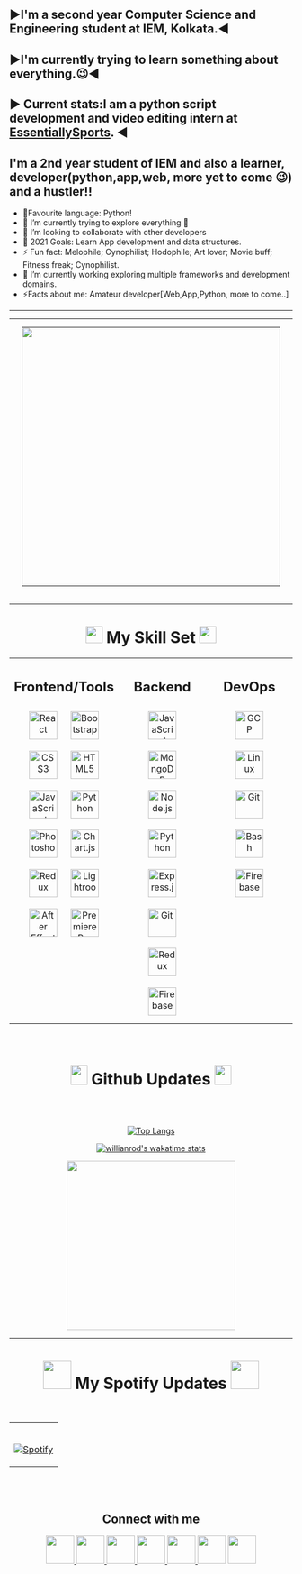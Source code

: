 ## ▶I'm a second year Computer Science and Engineering student at IEM, Kolkata.◀
## ▶I'm currently trying to learn something about everything.😉◀

## ▶ Current stats:I am a python script development and video editing intern at [EssentiallySports](https://essentiallysports.com/). ◀

## I'm a 2nd year student of IEM and also a learner, developer(python,app,web, more yet to come 😉) and a hustler!!

- 🔭Favourite language: Python!
- 🌱 I’m currently trying to explore everything 🤣
- 👯 I’m looking to collaborate with other developers
- 🥅 2021 Goals: Learn App development and data structures.
- ⚡ Fun fact: Melophile; Cynophilist; Hodophile; Art lover; Movie buff; Fitness freak; Cynophilist.
- 🔭 I’m currently working exploring multiple frameworks and development domains.
- ⚡Facts about me: Amateur developer[Web,App,Python, more to come..]

---

<hr>

<div align="center">
<a href=""> <img src="https://media.giphy.com/media/Sqlj82Xy4eZKSU9iVM/giphy.gif" width="460px" height="460px" target="_blank"></a>
</div>
<br />

---

 <div align="center">
 <h1> <b> <img src="https://media.giphy.com/media/2Ygy0khwewLgMSYM0t/giphy.gif" height="30px" width-"30px"> My Skill Set
 <img src="https://media.giphy.com/media/2Ygy0khwewLgMSYM0t/giphy.gif" height="30px" width-"30px"> </b> </h1>
  <div>
<table><tr>
 <td valign="top" width="33%">
 
<div align="center">
 <h2> <b> Frontend/Tools </b> </h2>
 </div>
<div align="center">  
<img style="margin: 10px" src="https://profilinator.rishav.dev/skills-assets/react-original-wordmark.svg" alt="React" height="50" />  
<img style="margin: 10px" src="https://profilinator.rishav.dev/skills-assets/bootstrap-plain.svg" alt="Bootstrap" height="50" />  
<img style="margin: 10px" src="https://profilinator.rishav.dev/skills-assets/css3-original-wordmark.svg" alt="CSS3" height="50" />  
<img style="margin: 10px" src="https://profilinator.rishav.dev/skills-assets/html5-original-wordmark.svg" alt="HTML5" height="50" />  
<img style="margin: 10px" src="https://profilinator.rishav.dev/skills-assets/javascript-original.svg" alt="JavaScript" height="50" />  
<img style="margin: 10px" src="https://profilinator.rishav.dev/skills-assets/python-original.svg" alt="Python" height="50" />  
<img style="margin: 10px" src="https://profilinator.rishav.dev/skills-assets/photoshop-plain.svg" alt="Photoshop" height="50" />  
<img style="margin: 10px" src="https://profilinator.rishav.dev/skills-assets/logo-title.svg" alt="Chart.js" height="50" />  
<img style="margin: 10px" src="https://profilinator.rishav.dev/skills-assets/redux-original.svg" alt="Redux" height="50" />    
<img style="margin: 10px" src="https://profilinator.rishav.dev/skills-assets/lightroom.png" alt="Lightroom" height="50" />  
<img style="margin: 10px" src="https://profilinator.rishav.dev/skills-assets/aftereffects.png" alt="After Effects" height="50" />  
<img style="margin: 10px" src="https://profilinator.rishav.dev/skills-assets/adobepremierepro.png" alt="Premiere Pro" height="50" />  
</div></td><td valign="top" width="33%">

<div align="center">
 <h2> <b>Backend</b> </h2>
 </div>
<div align="center">  
<div align="center">  
<img style="margin: 10px" src="https://profilinator.rishav.dev/skills-assets/javascript-original.svg" alt="JavaScript" height="50" />  
<img style="margin: 10px" src="https://profilinator.rishav.dev/skills-assets/mongodb-original-wordmark.svg" alt="MongoDB" height="50" />  
<img style="margin: 10px" src="https://profilinator.rishav.dev/skills-assets/nodejs-original-wordmark.svg" alt="Node.js" height="50" />  
<img style="margin: 10px" src="https://profilinator.rishav.dev/skills-assets/python-original.svg" alt="Python" height="50" />  
<img style="margin: 10px" src="https://profilinator.rishav.dev/skills-assets/express-original-wordmark.svg" alt="Express.js" height="50" />  
<img style="margin: 10px" src="https://profilinator.rishav.dev/skills-assets/git-scm-icon.svg" alt="Git" height="50" />  
<img style="margin: 10px" src="https://profilinator.rishav.dev/skills-assets/redux-original.svg" alt="Redux" height="50" />  
<img style="margin: 10px" src="https://profilinator.rishav.dev/skills-assets/firebase.png" alt="Firebase" height="50" />  
</div></td><td valign="top" width="33%">

<div align="center">
 <h2> <b> DevOps </b> </h2>
 </div>
<div align="center">

<img style="margin: 10px" src="https://profilinator.rishav.dev/skills-assets/google_cloud-icon.svg" alt="GCP" height="50" />  
<img style="margin: 10px" src="https://profilinator.rishav.dev/skills-assets/linux-original.svg" alt="Linux" height="50" />  
<img style="margin: 10px" src="https://profilinator.rishav.dev/skills-assets/git-scm-icon.svg" alt="Git" height="50" />  
<img style="margin: 10px" src="https://profilinator.rishav.dev/skills-assets/gnu_bash-icon.svg" alt="Bash" height="50" />  
<img style="margin: 10px" src="https://profilinator.rishav.dev/skills-assets/firebase.png" alt="Firebase" height="50" />  
</div></td></tr></table>

<br/>

<h1> <b> <img src="https://media.giphy.com/media/cj87CxfRtrUifF3Ryk/giphy.gif" width="30px" height="35px"> Github Updates <img src="https://media.giphy.com/media/cj87CxfRtrUifF3Ryk/giphy.gif" width="30px" height="35px"></b> </h1>


<br />

<!-- stats A++ -->



<!--NEW top lang
<a href="https://github.com/DebarghyaDatta/DebarghyaDatta">
  <img align="center" src="https://github-readme-stats-D-Datta.vercel.app/api/top-langs/?username=D-Datta&title_color=ffffff&text_color=c9cacc&icon_color=2bbc8a&bg_color=1d1f21" />
</a>-->

<!--<a href="https://gitstats.me/D-Datta">
  <img align="center" src="https://github-readme-stats-debarghyadatta.vercel.app/api/top-langs/?username=DebarghyaDatta&layout=compact&langs_count=8&theme=great-gatsby&line_height=27" />
</a>
-->
<br>

[![Top Langs](https://github-readme-stats-mu-dusky.vercel.app/api/top-langs/?username=D-Datta&layout=compact&langs_count=8&theme=great-gatsby)](https://gitstats.me/D-Datta)


[![willianrod's wakatime stats](https://github-readme-stats.vercel.app/api/wakatime?username=DDatta&theme=chartreuse-dark)](https://wakatime.com/@DDatta)




<!--<img align="left" src="https://wakatime.com/share/@DDatta/db313151-813d-4813-a71e-e12e53e63bf9.svg"> height="300">
<img src="https://wakatime.com/share/@DDatta/a8929be4-8eca-4c53-ba03-a00b2a3e022c.svg" height="300">-->
<img  src="https://wakatime.com/share/@DDatta/1e39a95f-81a9-499f-95d1-daf3c8f33db5.svg" height="300">
 

 
  <hr>

<div align="center">

<h1> <b>  <img src="https://media.giphy.com/media/WtbU2qnifsVsPhH5Yp/giphy.gif" width="50px" height="50px">  My Spotify Updates 
  <img src="https://media.giphy.com/media/WtbU2qnifsVsPhH5Yp/giphy.gif" width="50px" height="50px"> </b> </h1>
 </div>
<br>

 <table width="100%"> 
  <tr>
  <td width="100%">

&nbsp; <br> [![Spotify](https://novatorem-eta-seven.vercel.app/api/spotify)](https://open.spotify.com/user/31d5zdog7xqzi5yfop32psa3infa)

  </td>
  
  </table>


<br>

<div align="center">

</div>
  </td>
  </table>

<br>

## Connect with me

<div align="center">

  <a href="https://twitter.com/" target="_blank" >
  <img width="50px" src="https://cdn.jsdelivr.net/npm/simple-icons@v3/icons/twitter.svg" />
</a> 
  <a href="https://www.linkedin.com/in/debarghya-datta-383b341a5/" target="_blank" >
  <img width="50px" src="https://cdn.jsdelivr.net/npm/simple-icons@v3/icons/linkedin.svg" />
</a> 
  <a href="https://www.facebook.com/" target="_blank">
  <img  width="50px" src="https://cdn.jsdelivr.net/npm/simple-icons@v3/icons/facebook.svg" />
</a>

<a href="https://instagram.com/" target="_blank" >
<img  width="50px" src="https://cdn.jsdelivr.net/npm/simple-icons@v3/icons/instagram.svg" />
</a>  
 <a href="https://dev.to/" target="_blank" >
<img width="50px" src="https://cdn.jsdelivr.net/npm/simple-icons@v3/icons/dev-dot-to.svg" />
</a>

   <a href="https://codepen.com/" target="_blank" style="text-decoration:none;">
  <img  width="50px" src="https://cdn.jsdelivr.net/npm/simple-icons@v3/icons/codepen.svg" />
</a>

  <a href="https://medium.com/@" target="_blank">
  <img  width="50px" src="https://cdn.jsdelivr.net/npm/simple-icons@v3/icons/medium.svg" />
</a>
</div>
